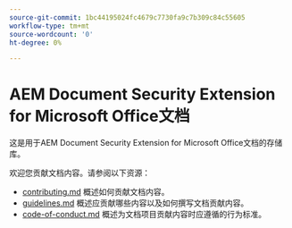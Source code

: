 ```yaml
---
source-git-commit: 1bc44195024fc4679c7730fa9c7b309c84c55605
workflow-type: tm+mt
source-wordcount: '0'
ht-degree: 0%

---
```

# AEM Document Security Extension for Microsoft Office文档

这是用于AEM Document Security Extension for Microsoft Office文档的存储库。

欢迎您贡献文档内容。请参阅以下资源：

* [contributing.md](contributing.md) 概述如何贡献文档内容。
* [guidelines.md](guidelines.md) 概述应贡献哪些内容以及如何撰写文档贡献内容。
* [code-of-conduct.md](code-of-conduct.md) 概述为文档项目贡献内容时应遵循的行为标准。
